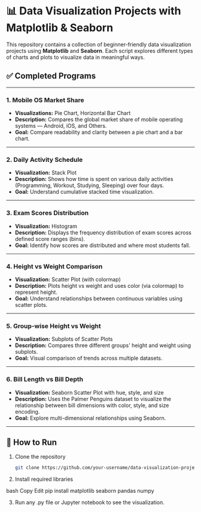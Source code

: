 # 📊 Data Visualization Projects with Matplotlib & Seaborn

This repository contains a collection of beginner-friendly data visualization projects using **Matplotlib** and **Seaborn**. Each script explores different types of charts and plots to visualize data in meaningful ways.

## ✅ Completed Programs

---

### **1. Mobile OS Market Share**
- **Visualizations:** Pie Chart, Horizontal Bar Chart  
- **Description:** Compares the global market share of mobile operating systems — Android, iOS, and Others.  
- **Goal:** Compare readability and clarity between a pie chart and a bar chart.

---

### **2. Daily Activity Schedule**
- **Visualization:** Stack Plot  
- **Description:** Shows how time is spent on various daily activities (Programming, Workout, Studying, Sleeping) over four days.  
- **Goal:** Understand cumulative stacked time visualization.

---

### **3. Exam Scores Distribution**
- **Visualization:** Histogram  
- **Description:** Displays the frequency distribution of exam scores across defined score ranges (bins).  
- **Goal:** Identify how scores are distributed and where most students fall.

---

### **4. Height vs Weight Comparison**
- **Visualization:** Scatter Plot (with colormap)  
- **Description:** Plots height vs weight and uses color (via colormap) to represent height.  
- **Goal:** Understand relationships between continuous variables using scatter plots.

---

### **5. Group-wise Height vs Weight**
- **Visualization:** Subplots of Scatter Plots  
- **Description:** Compares three different groups' height and weight using subplots.  
- **Goal:** Visual comparison of trends across multiple datasets.

---

### **6. Bill Length vs Bill Depth**
- **Visualization:** Seaborn Scatter Plot with hue, style, and size  
- **Description:** Uses the Palmer Penguins dataset to visualize the relationship between bill dimensions with color, style, and size encoding.  
- **Goal:** Explore multi-dimensional relationships using Seaborn.

---

## 📁 How to Run

1. Clone the repository  
   ```bash
   git clone https://github.com/your-username/data-visualization-projects.git

2. Install required libraries

bash
Copy
Edit
pip install matplotlib seaborn pandas numpy

3. Run any .py file or Jupyter notebook to see the visualization.
